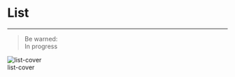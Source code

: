 
# List

---

> Be warned:  
> In progress

  
![list-cover](https://studio-assets.supernova.io/design-systems/27883/d3bd0a35-2d4a-4f5d-916b-41de6a2cb532.png)  
list-cover  
